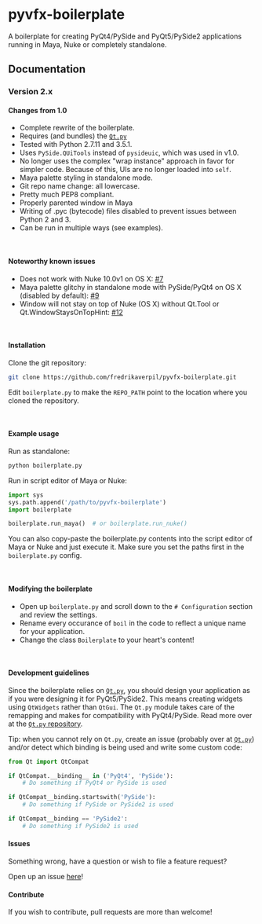 pyvfx-boilerplate
==================

A boilerplate for creating PyQt4/PySide and PyQt5/PySide2 applications running in Maya, Nuke or completely standalone.

## Documentation

### Version 2.x

#### Changes from 1.0

- Complete rewrite of the boilerplate.
- Requires (and bundles) the [`Qt.py`](https://github.com/mottosso/Qt.py)
- Tested with Python 2.7.11 and 3.5.1.
- Uses `PySide.QUiTools` instead of `pysideuic`, which was used in v1.0.
- No longer uses the complex "wrap instance" approach in favor for simpler code. Because of this, UIs are no longer loaded into `self`.
- Maya palette styling in standalone mode.
- Git repo name change: all lowercase.
- Pretty much PEP8 compliant.
- Properly parented window in Maya
- Writing of .pyc (bytecode) files disabled to prevent issues between Python 2 and 3.
- Can be run in multiple ways (see examples).

<br>

#### Noteworthy known issues

- Does not work with Nuke 10.0v1 on OS X: [#7](https://github.com/fredrikaverpil/pyvfx-boilerplate/issues/7)
- Maya palette glitchy in standalone mode with PySide/PyQt4 on OS X (disabled by default): [#9](https://github.com/fredrikaverpil/pyvfx-boilerplate/issues/9)
- Window will not stay on top of Nuke (OS X) without Qt.Tool or Qt.WindowStaysOnTopHint: [#12](https://github.com/fredrikaverpil/pyvfx-boilerplate/issues/12)

<br>

#### Installation

Clone the git repository:

```bash
git clone https://github.com/fredrikaverpil/pyvfx-boilerplate.git
```

Edit `boilerplate.py` to make the `REPO_PATH` point to the location where you cloned the repository.

<br>

#### Example usage

Run as standalone:

```python
python boilerplate.py
```

Run in script editor of Maya or Nuke:

```python
import sys
sys.path.append('/path/to/pyvfx-boilerplate')
import boilerplate

boilerplate.run_maya()  # or boilerplate.run_nuke()
```

You can also copy-paste the boilerplate.py contents into the script editor of Maya or Nuke and just execute it. Make sure you set the paths first in the `boilerplate.py` config.

<br>

#### Modifying the boilerplate

- Open up `boilerplate.py` and scroll down to the `# Configuration` section and review the settings.
- Rename every occurance of `boil` in the code to reflect a unique name for your application.
- Change the class `Boilerplate` to your heart's content!

<br>

#### Development guidelines

Since the boilerplate relies on [`Qt.py`](https://github.com/mottosso/Qt.py), you should design your application as if you were designing it for PyQt5/PySide2. This means creating widgets using `QtWidgets` rather than `QtGui`. The `Qt.py` module takes care of the remapping and makes for compatibility with PyQt4/PySide. Read more over at the [`Qt.py` repository](https://github.com/mottosso/Qt.py).

Tip: when you cannot rely on `Qt.py`, create an issue (probably over at [`Qt.py`](https://github.com/mottosso/Qt.py)) and/or detect which binding is being used and write some custom code:

```python
from Qt import QtCompat

if QtCompat.__binding__ in ('PyQt4', 'PySide'):
    # Do something if PyQt4 or PySide is used

if QtCompat__binding.startswith('PySide'):
    # Do something if PySide or PySide2 is used

if QtCompat__binding == 'PySide2':
    # Do something if PySide2 is used

```

#### Issues

Something wrong, have a question or wish to file a feature request?

Open up an issue [here](https://github.com/fredrikaverpil/pyvfx-boilerplate/issues)!

#### Contribute

If you wish to contribute, pull requests are more than welcome!
